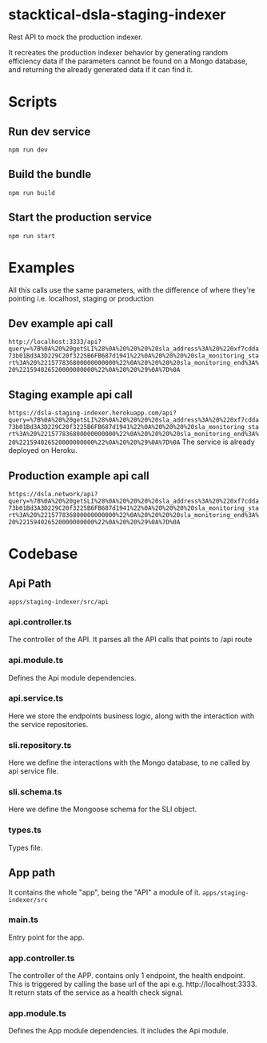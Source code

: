 # stacktical-dsla-staging-indexer

Rest API to mock the production indexer.

It recreates the production indexer behavior by generating random efficiency data if the parameters cannot be found on a Mongo database, 
and returning the already generated data if it can find it.

# Scripts
## Run dev service
```npm run dev```
## Build the bundle
```npm run build```
## Start the production service
```npm run start```

# Examples

All this calls use the same parameters, with the difference of where they're pointing i.e. localhost, staging or production
## Dev example api call
```http://localhost:3333/api?query=%7B%0A%20%20getSLI%28%0A%20%20%20%20sla_address%3A%20%220xf7cdda73b01Bd3A3D229C20f3225B6FB687d1941%22%0A%20%20%20%20sla_monitoring_start%3A%20%221577836800000000000%22%0A%20%20%20%20sla_monitoring_end%3A%20%221594026520000000000%22%0A%20%20%29%0A%7D%0A```
## Staging example api call
```https://dsla-staging-indexer.herokuapp.com/api?query=%7B%0A%20%20getSLI%28%0A%20%20%20%20sla_address%3A%20%220xf7cdda73b01Bd3A3D229C20f3225B6FB687d1941%22%0A%20%20%20%20sla_monitoring_start%3A%20%221577836800000000000%22%0A%20%20%20%20sla_monitoring_end%3A%20%221594026520000000000%22%0A%20%20%29%0A%7D%0A```
The service is already deployed on Heroku.

## Production example api call
```https://dsla.network/api?query=%7B%0A%20%20getSLI%28%0A%20%20%20%20sla_address%3A%20%220xf7cdda73b01Bd3A3D229C20f3225B6FB687d1941%22%0A%20%20%20%20sla_monitoring_start%3A%20%221577836800000000000%22%0A%20%20%20%20sla_monitoring_end%3A%20%221594026520000000000%22%0A%20%20%29%0A%7D%0A```

# Codebase 

## Api Path
``apps/staging-indexer/src/api``

### api.controller.ts
The controller of the API. It parses all the API calls that points to /api route

### api.module.ts
Defines the Api module dependencies.

### api.service.ts
Here we store the endpoints business logic, along with the interaction with the service repositories.

### sli.repository.ts
Here we define the interactions with the Mongo database, to ne called by api service file.

### sli.schema.ts
Here we define the Mongoose schema for the SLI object.

### types.ts
Types file.

## App path
It contains the whole "app", being the "API" a module of it. 
``apps/staging-indexer/src``

### main.ts
Entry point for the app.
### app.controller.ts
The controller of the APP. contains only 1 endpoint, the health endpoint.
This is triggered by calling the base url of the api e.g. http://localhost:3333.
It return stats of the service as a health check signal.
### app.module.ts
Defines the App module dependencies. It includes the Api module.

